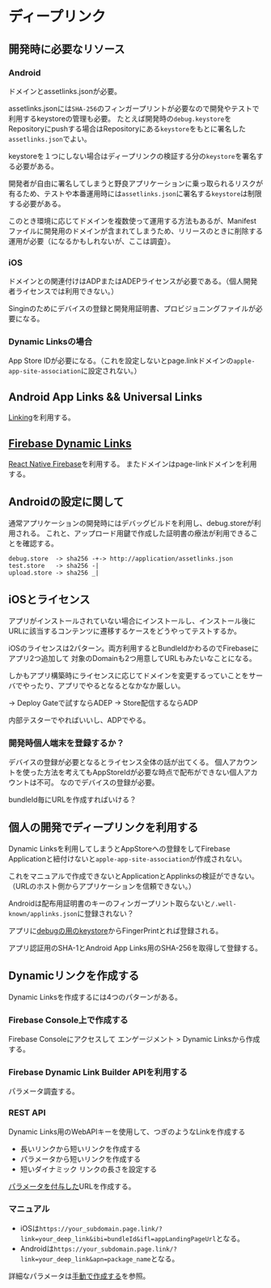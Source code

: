 # ディープリンク

## 開発時に必要なリソース

### Android

ドメインとassetlinks.jsonが必要。

assetlinks.jsonには`SHA-256`のフィンガープリントが必要なので開発やテストで利用するkeystoreの管理も必要。
たとえば開発時の`debug.keystore`をRepositoryにpushする場合はRepositoryにある`keystore`をもとに署名した`assetlinks.json`でよい。

keystoreを１つにしない場合はディープリンクの検証する分の`keystore`を署名する必要がある。

開発者が自由に署名してしまうと野良アプリケーションに乗っ取られるリスクが有るため、テストや本番運用時には`assetlinks.json`に署名する`keystore`は制限する必要がある。

このとき環境に応じてドメインを複数使って運用する方法もあるが、Manifestファイルに開発用のドメインが含まれてしまうため、リリースのときに削除する運用が必要（になるかもしれないが、ここは調査）。

### iOS

ドメインとの関連付けはADPまたはADEPライセンスが必要である。（個人開発者ライセンスでは利用できない。）

Singinのためにデバイスの登録と開発用証明書、プロビジョニングファイルが必要になる。

### Dynamic Linksの場合

App Store IDが必要になる。（これを設定しないとpage.linkドメインの`apple-app-site-association`に設定されない。）


## Android App Links && Universal Links

[Linking](https://reactnative.dev/docs/linking)を利用する。


## [Firebase Dynamic Links](https://firebase.google.com/docs/dynamic-links)


[React Native Firebase](https://rnfirebase.io/dynamic-links/usage)を利用する。
またドメインはpage-linkドメインを利用する。

## Androidの設定に関して

通常アプリケーションの開発時にはデバッグビルドを利用し、debug.storeが利用される。
これと、アップロード用鍵で作成した証明書の療法が利用できることを確認する。

```
debug.store  -> sha256 -+-> http://application/assetlinks.json
test.store   -> sha256 -|
upload.store -> sha256 _|
```

## iOSとライセンス

アプリがインストールされていない場合にインストールし、インストール後にURLに該当するコンテンツに遷移するケースをどうやってテストするか。

iOSのライセンスは2パターン。両方利用するとBundleIdかわるのでFirebaseにアプリ2つ追加して
対象のDomainも2つ用意してURLもみたいなことになる。

しかもアプリ構築時にライセンスに応じてドメインを変更するっていことをサーバでやったり、アプリでやるとなるとなかなか厳しい。

-> Deploy Gateで試すならADEP
-> Store配信するならADP

内部テスターでやればいいし、ADPでやる。

### 開発時個人端末を登録するか？

デバイスの登録が必要となるとライセンス全体の話が出てくる。
個人アカウントを使った方法を考えてもAppStoreIdが必要な時点で配布ができない個人アカウントは不可。
なのでデバイスの登録が必要。

bundleId毎にURLを作成すればいける？

## 個人の開発でディープリンクを利用する

Dynamic Linksを利用してしまうとAppStoreへの登録をしてFirebase Applicationと紐付けないと`apple-app-site-association`が作成されない。

これをマニュアルで作成できないとApplicationとApplinksの検証ができない。（URLのホスト側からアプリケーションを信頼できない。）

Androidは配布用証明書のキーのフィンガープリント取らないと`/.well-known/applinks.json`に登録されない？

アプリに[debugの用のkeystore](https://developers.google.com/android/guides/client-auth#using_keytool)からFingerPrintとれば登録される。

アプリ認証用のSHA-1とAndroid App Links用のSHA-256を取得して登録する。

## Dynamicリンクを作成する

Dynamic Linksを作成するには4つのパターンがある。

### Firebase Console上で作成する

Firebase Consoleにアクセスして エンゲージメント > Dynamic Linksから作成する。

### Firebase Dynamic Link Builder APIを利用する

パラメータ調査する。

### REST API

Dynamic Links用のWebAPIキーを使用して、つぎのようなLinkを作成する

 - 長いリンクから短いリンクを作成する
 - パラメータから短いリンクを作成する
 - 短いダイナミック リンクの長さを設定する

[パラメータを付与した](https://firebase.google.com/docs/dynamic-links/rest#create_a_short_link_from_parameters)URLを作成する。

### マニュアル


- iOSは`https://your_subdomain.page.link/?link=your_deep_link&ibi=bundleId&ifl=appLandingPageUrl`となる。
- Androidは`https://your_subdomain.page.link/?link=your_deep_link&apn=package_name`となる。

詳細なパラメータは[手動で作成する](https://firebase.google.com/docs/dynamic-links/create-manually)を参照。
